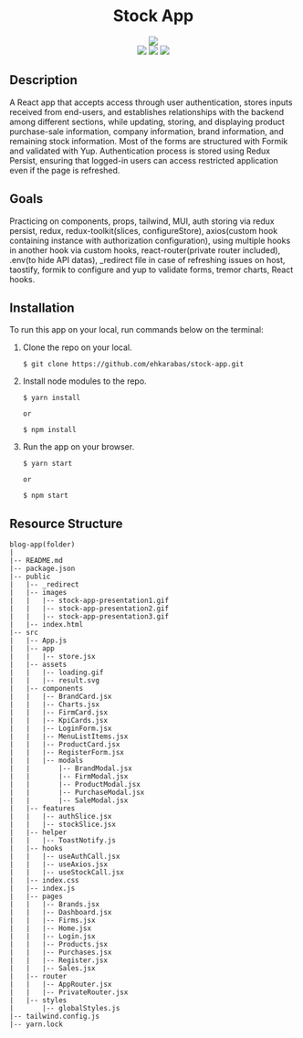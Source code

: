 <div align=center>
	<h1>Stock App</h1>
</div>

<div align="center">
	<a href="https://stock-app-ehkarabas.netlify.app/">
		<img src="https://img.shields.io/badge/live-%23.svg?&style=for-the-badge&logo=www&logoColor=white%22&color=black">
	</a>
	<br>
	<img src="./public/images/stock-app-presentation1.gif"/>
	<img src="./public/images/stock-app-presentation2.gif"/>
	<img src="./public/images/stock-app-presentation3.gif"/>
</div>

## Description

A React app that accepts access through user authentication, stores inputs received from end-users, and establishes relationships with the backend among different sections, while updating, storing, and displaying product purchase-sale information, company information, brand information, and remaining stock information. Most of the forms are structured with Formik and validated with Yup. Authentication process is stored using Redux Persist, ensuring that logged-in users can access restricted application even if the page is refreshed.

## Goals

Practicing on components, props, tailwind, MUI, auth storing via redux persist, redux, redux-toolkit(slices, configureStore), axios(custom hook containing instance with authorization configuration), using multiple hooks in another hook via custom hooks, react-router(private router included), .env(to hide API datas), _redirect file in case of refreshing issues on host, taostify, formik to configure and yup to validate forms, tremor charts, React hooks.

## Installation

To run this app on your local, run commands below on the terminal:

1. Clone the repo on your local.
    ```shell
    $ git clone https://github.com/ehkarabas/stock-app.git
    ```

2. Install node modules to the repo.
    ```shell
    $ yarn install
    
    or

    $ npm install
    ```

3. Run the app on your browser.
    ```shell
    $ yarn start
    
    or

    $ npm start
    ```

## Resource Structure 

```
blog-app(folder)
|
|-- README.md
|-- package.json
|-- public
|   |-- _redirect
|   |-- images
|   |   |-- stock-app-presentation1.gif
|   |   |-- stock-app-presentation2.gif
|   |   |-- stock-app-presentation3.gif
|   |-- index.html
|-- src
|   |-- App.js
|   |-- app
|   |   |-- store.jsx
|   |-- assets
|   |   |-- loading.gif
|   |   |-- result.svg
|   |-- components
|   |   |-- BrandCard.jsx
|   |   |-- Charts.jsx
|   |   |-- FirmCard.jsx
|   |   |-- KpiCards.jsx
|   |   |-- LoginForm.jsx
|   |   |-- MenuListItems.jsx
|   |   |-- ProductCard.jsx
|   |   |-- RegisterForm.jsx
|   |   |-- modals
|   |       |-- BrandModal.jsx
|   |       |-- FirmModal.jsx
|   |       |-- ProductModal.jsx
|   |       |-- PurchaseModal.jsx
|   |       |-- SaleModal.jsx
|   |-- features
|   |   |-- authSlice.jsx
|   |   |-- stockSlice.jsx
|   |-- helper
|   |   |-- ToastNotify.js
|   |-- hooks
|   |   |-- useAuthCall.jsx
|   |   |-- useAxios.jsx
|   |   |-- useStockCall.jsx
|   |-- index.css
|   |-- index.js
|   |-- pages
|   |   |-- Brands.jsx
|   |   |-- Dashboard.jsx
|   |   |-- Firms.jsx
|   |   |-- Home.jsx
|   |   |-- Login.jsx
|   |   |-- Products.jsx
|   |   |-- Purchases.jsx
|   |   |-- Register.jsx
|   |   |-- Sales.jsx
|   |-- router
|   |   |-- AppRouter.jsx
|   |   |-- PrivateRouter.jsx
|   |-- styles
|       |-- globalStyles.js
|-- tailwind.config.js
|-- yarn.lock
```